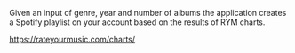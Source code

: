 Given an input of genre, year and number of albums the application creates a Spotify playlist on your account based on the results of RYM charts.

https://rateyourmusic.com/charts/
